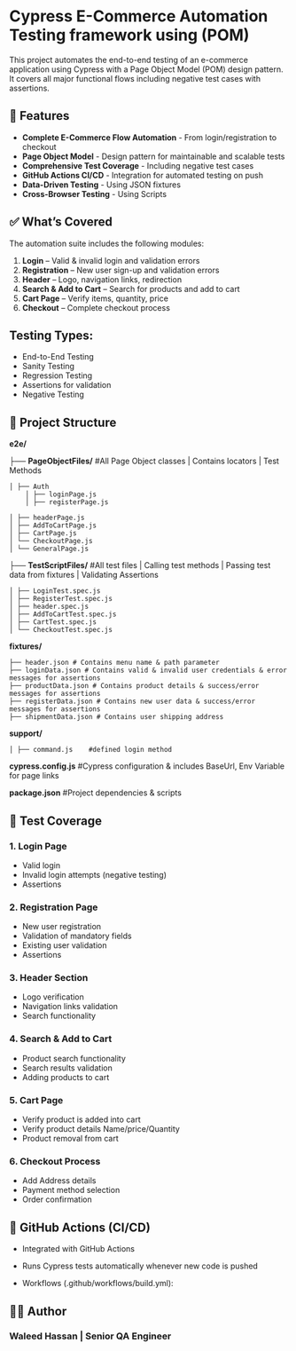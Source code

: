 # Cypress E-Commerce Automation Testing framework using (POM)

This project automates the end-to-end testing of an e-commerce application using Cypress with a Page Object Model (POM) design pattern. It covers all major functional flows including negative test cases with assertions.

## 🚀 Features

- **Complete E-Commerce Flow Automation** - From login/registration to checkout
- **Page Object Model** - Design pattern for maintainable and scalable tests
- **Comprehensive Test Coverage** - Including negative test cases
- **GitHub Actions CI/CD** - Integration for automated testing on push
- **Data-Driven Testing** - Using JSON fixtures
- **Cross-Browser Testing** - Using Scripts

## ✅ What’s Covered

The automation suite includes the following modules:

1. **Login** – Valid & invalid login and validation errors  
2. **Registration** – New user sign-up and validation errors  
3. **Header** – Logo, navigation links, redirection  
4. **Search & Add to Cart** – Search for products and add to cart  
5. **Cart Page** – Verify items, quantity, price  
6. **Checkout** – Complete checkout process  

## Testing Types:  
- End-to-End Testing 
- Sanity Testing
- Regression Testing 
- Assertions for validation  
- Negative Testing  


## 📂 Project Structure
  
**e2e/**

├── **PageObjectFiles/**  #All Page Object classes | Contains locators | Test Methods

    │ ├── Auth 
        │ ├── loginPage.js
        │ ├── registerPage.js
        
    │ ├── headerPage.js
    │ ├── AddToCartPage.js
    │ ├── CartPage.js
    │ └── CheckoutPage.js    
    │ └── GeneralPage.js
    
├── **TestScriptFiles/**     #All test files | Calling test methods | Passing test data from fixtures | Validating Assertions 

    │ ├── LoginTest.spec.js
    │ ├── RegisterTest.spec.js
    │ ├── header.spec.js
    │ ├── AddToCartTest.spec.js
    │ ├── CartTest.spec.js
    │ └── CheckoutTest.spec.js
    
**fixtures/**

    ├── header.json # Contains menu name & path parameter
    ├── loginData.json # Contains valid & invalid user credentials & error messages for assertions
    ├── productData.json # Contains product details & success/error messages for assertions 
    ├── registerData.json # Contains new user data & success/error messages for assertions
    ├── shipmentData.json # Contains user shipping address

**support/** 
 
    │ ├── command.js    #defined login method
    
**cypress.config.js**     #Cypress configuration & includes BaseUrl, Env Variable for page links

**package.json**   #Project dependencies & scripts
 


## 🧪 Test Coverage

### 1. Login Page
- Valid login 
- Invalid login attempts (negative testing)
- Assertions


### 2. Registration Page
- New user registration
- Validation of mandatory fields
- Existing user validation
- Assertions

### 3. Header Section
- Logo verification
- Navigation links validation
- Search functionality



### 4. Search & Add to Cart
- Product search functionality
- Search results validation
- Adding products to cart


### 5. Cart Page
- Verify product is added into cart
- Verify product details Name/price/Quantity
- Product removal from cart


### 6. Checkout Process
- Add Address details
- Payment method selection
- Order confirmation

## 🚀 GitHub Actions (CI/CD)

- Integrated with GitHub Actions

- Runs Cypress tests automatically whenever new code is pushed

- Workflows (.github/workflows/build.yml):

## 👨‍💻 Author
### Waleed Hassan | Senior QA Engineer 


